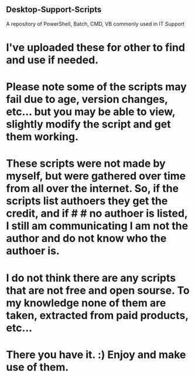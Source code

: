 ## Desktop-Support-Scripts
A repository of PowerShell, Batch, CMD, VB commonly used in IT Support

# I've uploaded these for other to find and use if needed. 
# Please note some of the scripts may fail due to age, version changes, etc... but you may be able to view, slightly modify the script and get them working. 
# These scripts were not made by myself, but were gathered over time from all over the internet. So, if the scripts list authoers they get the credit, and if # # no authoer is listed, I still am communicating I am not the author and do not know who the authoer is.
# I do not think there are any scripts that are not free and open sourse. To my knowledge none of them are taken, extracted from paid products, etc...
# There you have it. :) Enjoy and make use of them.
